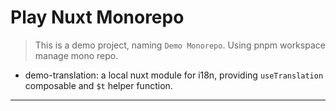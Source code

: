 # Play Nuxt Monorepo

> This is a demo project, naming `Demo Monorepo`. Using pnpm workspace manage mono repo.

- demo-translation: a local nuxt module for i18n, providing `useTranslation` composable and `$t` helper function.

---
